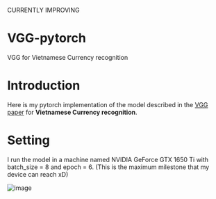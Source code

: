 CURRENTLY IMPROVING 
# VGG-pytorch
VGG for Vietnamese Currency recognition

# Introduction   
Here is my pytorch implementation of the model described in the [VGG paper](https://arxiv.org/pdf/1409.1556) for **Vietnamese Currency recognition**.

# Setting 

I run the model in a machine named NVIDIA GeForce GTX 1650 Ti with batch_size = 8 and epoch = 6. (This is the maximum milestone that my device can reach xD) 

![image](https://github.com/user-attachments/assets/f3286479-a32d-485e-938d-10cb5a7aad2b)

        
